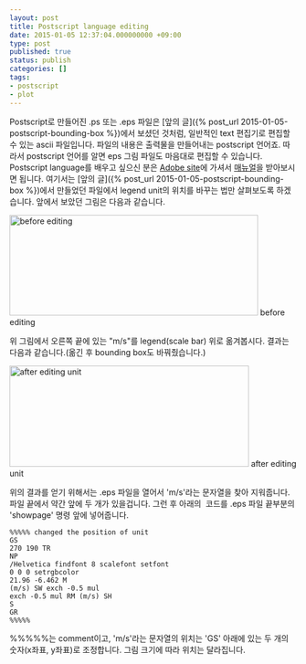```yaml
---
layout: post
title: Postscript language editing
date: 2015-01-05 12:37:04.000000000 +09:00
type: post
published: true
status: publish
categories: []
tags:
- postscript
- plot
---
```

Postscript로 만들어진 .ps 또는 .eps 파일은 [앞의 글]({% post_url 2015-01-05-postscript-bounding-box %})에서 보셨던 것처럼, 일반적인 text 편집기로 편집할 수 있는 ascii 파일입니다. 파일의 내용은 출력물을 만들어내는 postscript 언어죠. 따라서 postscript 언어를 알면 eps 그림 파일도 마음대로 편집할 수 있습니다. Postscript language를 배우고 싶으신 분은 <a href="http://www.adobe.com/products/postscript/" target="_blank">Adobe site</a>에 가셔서 <a href="http://partners.adobe.com/public/developer/en/ps/sdk/sample/BlueBook.zip">매뉴얼</a>을 받아보시면 됩니다. 여기서는 [앞의 글]({% post_url 2015-01-05-postscript-bounding-box %})에서 만들었던 파일에서 legend unit의 위치를 바꾸는 법만 살펴보도록 하겠습니다. 앞에서 보았던 그림은 다음과 같습니다.
<p><img class="size-full wp-image-119" title="eps_bbox_after" src="{{ site.baseurl }}/assets/eps_bbox_after.jpg" alt="before editing" width="435" height="176" /> before editing</p>
<p>위 그림에서 오른쪽 끝에 있는 "m/s"를 legend(scale bar) 위로 옮겨봅시다. 결과는 다음과 같습니다.(옮긴 후 bounding box도 바꿔줬습니다.)</p>
<p><img class="size-full wp-image-131" title="eps_unit" src="{{ site.baseurl }}/assets/eps_unit.jpg" alt="after editing unit" width="419" height="177" /> after editing unit</p>
<p>위의 결과를 얻기 위해서는 .eps 파일을 열어서 'm/s'라는 문자열을 찾아 지워줍니다. 파일 끝에서 약간 앞에 두 개가 있을겁니다. 그런 후 아래의  코드를 .eps 파일 끝부분의 'showpage' 명령 앞에 넣어줍니다.</p>
<pre><code>%%%%% changed the position of unit
GS
270 190 TR
NP
/Helvetica findfont 8 scalefont setfont
0 0 0 setrgbcolor
21.96 -6.462 M
(m/s) SW exch -0.5 mul
exch -0.5 mul RM (m/s) SH
S
GR
%%%%%</code></pre>
<p>%%%%%는 comment이고, 'm/s'라는 문자열의 위치는 'GS' 아래에 있는 두 개의 숫자(x좌표, y좌표)로 조정합니다. 그림 크기에 따라 위치는 달라집니다.</p>
